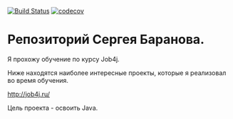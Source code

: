[![Build Status](https://travis-ci.com/mariosb84/job4j.svg?branch=master)](https://travis-ci.com/mariosb84/job4j)
[![codecov](https://codecov.io/gh/mariosb84/job4j/branch/master/graph/badge.svg)](https://codecov.io/gh/mariosb84/job4j)

# Репозиторий Сергея Баранова.

Я прохожу обучение по курсу Job4j.

Ниже находятся наиболее интересные проекты, которые я реализовал во время обучения.

http://job4j.ru/

Цель проекта - освоить Java.